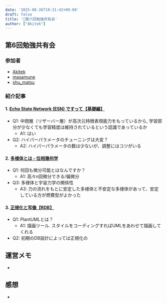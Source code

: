 ```yaml
---
date: '2025-08-26T19:31:42+09:00'
draft: false
title: '📙第六回勉強共有会'
author: ["Akitek"]
---
```


## 第6回勉強共有会

### 参加者
- [Akitek](https://zenn.dev/akitek)
- [masamune](https://zenn.dev/soyster)
- [shu_matsu](https://zenn.dev/dozenkomeda)

### 紹介記事
#### 1. [Echo State Network (ESN) ですって【基礎編】](https://zenn.dev/akitek/articles/11354dec203052)
- Q1: 中間層（リザーバー層）が高次元特徴表現能力をもっているから, 学習部分が少なくても学習精度は維持されているという認識であっているか
    - A1: はい
- Q2: ハイパーパラメータのチューニングは大変？
    - A2: ハイパーパラメータの数は少ないが、調整にはコツがいる

#### 2. [多様体とは - 位相幾何学](https://zenn.dev/soyster/articles/e1179bcb3c9aab)
- Q1: 何回も微分可能とはなんですか？
    - A1: 高々n回微分できる/偏微分
- Q3: 多様体と宇宙力学の関係性
    - A3: 力の流れをもとに安定した多様体と不安定な多様体があって、安定している方が燃費型がよかった

#### 3. [正規化と写像【RDB】](https://zenn.dev/dozenkomeda/articles/c54b653c2f7c3d)
- Q1: PlantUMLとは？
    - A1: 描画ツール. スタイルをコーディングすればUMLをあわせて描画してくれる
- Q2: 初期のDB設計によっては正規化の

## 運営メモ
- 

## 感想
- 